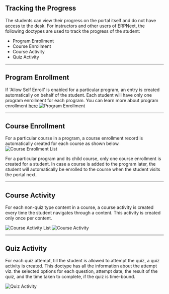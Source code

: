 ## Tracking the Progress

The students can view their progress on the portal itself and do not have access to the desk. For instructors and other users of ERPNext, the following doctypes are used to track the progress of the student:

*   Program Enrollment
*   Course Enrollment
*   Course Activity
*   Quiz Activity

* * *

## Program Enrollment

If 'Allow Self Enroll' is enabled for a particular program, an entry is created automatically on behalf of the student. Each student will have only one program enrollment for each program. You can learn more about program enrollment [here](https://docs.erpnext.com/docs/v14/user/manual/en/education/%7B%7B%20docs_base_url%20%7D%7D/user/manual/en/education/program-enrollment) ![Program Enrollment](https://docs.erpnext.com/files/desk-program-enrollment.png)

* * *

## Course Enrollment

For a particular course in a program, a course enrollment record is automatically created for each course as shown below. ![Course Enrollment List](https://docs.erpnext.com/files/desk-course-enrollment-list.png)

For a particular program and its child course, only one course enrollment is created for a student. In case a course is added to the program later, the student will automatically be enrolled to the course when the student visits the portal next.

* * *

## Course Activity

For each non-quiz type content in a course, a course activity is created every time the student navigates through a content. This activity is created only once per content.

![Course Activity List](https://docs.erpnext.com/files/desk-course-activity-list.png) ![Course Activity](https://docs.erpnext.com/files/desk-course-activity.png)

* * *

## Quiz Activity

For each quiz attempt, till the student is allowed to attempt the quiz, a quiz activity is created. This doctype has all the information about the attempt viz. the selected options for each question, attempt date, the result of the quiz, and the time taken to complete, if the quiz is time-bound.

![Quiz Activity](https://docs.erpnext.com/files/desk-quiz-activity.png)